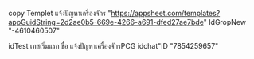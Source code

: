copy Templet แจ้งปัญหาเครื่องจักร
"https://appsheet.com/templates?appGuidString=2d2ae0b5-669e-4266-a691-dfed27ae7bde"
IdGropNew "-4610460507"

idTest เทสเริ่มแรก ชื่อ แจ้งปัญหาเครื่องจักรPCG idchat"ID "7854259657"
